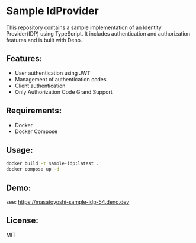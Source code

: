 Sample IdProvider
===

This repository contains a sample implementation of an Identity Provider(IDP) using TypeScript.
It includes authentication and authorization features and is built with Deno.

Features:
---

- User authentication using JWT
- Management of authentication codes
- Client authentication
- Only Authorization Code Grand Support

Requirements:
---

- Docker
- Docker Compose

Usage:
---

```sh
docker build -t sample-idp:latest .
docker compose up -d
```

Demo:
---

see: https://masatoyoshi-sample-idp-54.deno.dev


License:
---

MIT
